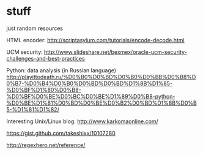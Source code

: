 stuff
=====

just random resources


HTML encoder: http://scriptasylum.com/tutorials/encode-decode.html

UCM security: http://www.slideshare.net/bexmex/oracle-ucm-security-challenges-and-best-practices

Python: data analysis (in Russian language) http://playittodeath.ru/%D0%B0%D0%BD%D0%B0%D0%BB%D0%B8%D0%B7-%D0%B4%D0%B0%D0%BD%D0%BD%D1%8B%D1%85-%D0%BF%D1%80%D0%B8-%D0%BF%D0%BE%D0%BC%D0%BE%D1%89%D0%B8-python-%D0%BE%D1%81%D0%BD%D0%BE%D0%B2%D0%BD%D1%8B%D0%B5-%D1%81%D1%82/

Interesting Unix/Linux blog: http://www.karkomaonline.com/

https://gist.github.com/takeshixx/10107280

http://regexhero.net/reference/
